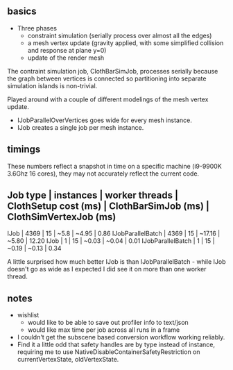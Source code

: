 ## basics

* Three phases
  * constraint simulation (serially process over almost all the edges)
  * a mesh vertex update (gravity applied, with some simplified collision and response at plane y=0)
  * update of the render mesh
  
The contraint simulation job, ClothBarSimJob, processes serially because the graph between vertices is connected so partitioning into separate simulation islands is non-trivial.

Played around with a couple of different modelings of the mesh vertex update.

* IJobParallelOverVertices goes wide for every mesh instance.
* IJob creates a single job per mesh instance.

## timings

These numbers reflect a snapshot in time on a specific machine (i9-9900K 3.6Ghz 16 cores), they may not accurately reflect the current code.

Job type          | instances | worker threads | ClothSetup cost (ms) | ClothBarSimJob (ms) | ClothSimVertexJob (ms)
----------------------------------------------------------------------------------------------------------------
IJob              |      4369 |             15 |                ~5.8  |               ~4.95 | 0.86
IJobParallelBatch |      4369 |             15 |               ~17.16 |               ~5.80 | 12.20
IJob              |         1 |             15 |                ~0.03 |               ~0.04 | 0.01
IJobParallelBatch |         1 |             15 |                ~0.19 |               ~0.13 | 0.34

A little surprised how much better IJob is than IJobParallelBatch - while IJob doesn't go as wide as I expected I did see it on more than one worker thread.

## notes

* wishlist
  + would like to be able to save out profiler info to text/json
  + would like max time per job across all runs in a frame
* I couldn't get the subscene based conversion workflow working reliably.
* Find it a little odd that safety handles are by type instead of instance, requiring me to use NativeDisableContainerSafetyRestriction on currentVertexState, oldVertexState.

